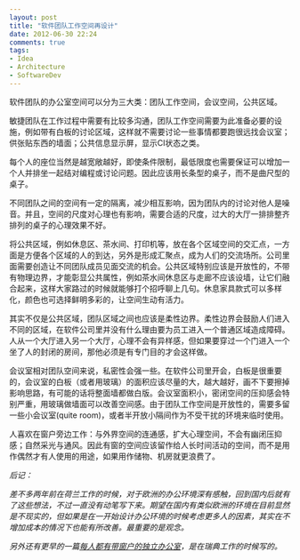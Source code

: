 ```yaml
---
layout: post
title: "软件团队工作空间再设计"
date: 2012-06-30 22:24
comments: true
tags:
- Idea
- Architecture
- SoftwareDev 
---
```

软件团队的办公室空间可以分为三大类：团队工作空间，会议空间，公共区域。

敏捷团队在工作过程中需要有比较多沟通，团队工作空间需要为此准备必要的设施，例如带有白板的讨论区域，这样就不需要讨论一些事情都要跑很远找会议室；供张贴东西的墙面；公共信息显示屏，显示CI状态之类。

每个人的座位当然是越宽敞越好，即使条件限制，最低限度也需要保证可以增加一个人并排坐一起结对编程或讨论问题。因此应该用长条型的桌子，而不是曲尺型的桌子。

不同团队之间的空间有一定的隔离，减少相互影响，因为团队内的讨论对他人是噪音。并且，空间的尺度对心理也有影响，需要合适的尺度，过大的大厅一排排整齐排列的桌子的心理效果不好。

将公共区域，例如休息区、茶水间、打印机等，放在各个区域空间的交汇点，一方面是方便各个区域的人的到达，另外是形成汇聚点，成为人们的交流场所。公司里面需要创造让不同团队成员见面交流的机会。公共区域特别应该是开放性的，不带有物理边界，才能彰显公共属性，例如茶水间休息区与走廊不应该设墙，让它们融合起来，这样大家路过的时候就能够打个招呼聊上几句。休息家具款式可以多样化，颜色也可选择鲜明多彩的，让空间生动有活力。

其实不仅是公共区域，团队区域之间也应该是柔性边界。柔性边界会鼓励人们进入不同的区域，在软件公司里并没有什么理由要为员工进入一个普通区域造成障碍。人从一个大厅进入另一个大厅，心理不会有异样感，但如果要穿过一个门进入一个坐了人的封闭的房间，那他必须是有专门目的才会这样做。

会议室相对团队空间来说，私密性会强一些。在软件公司里开会，白板是很重要的，会议室的白板（或者用玻璃）的面积应该尽量的大，越大越好，画不下要擦掉影响思路，有可能的话将整面墙都做白版。会议室面积小，密闭空间的压抑感会特别严重，用玻璃做墙面可以改善空间感。由于团队工作空间是开放性的，需要多留一些小会议室(quite room)，或者半开放小隔间作为不受干扰的环境来临时使用。

人喜欢在窗户旁边工作：与外界空间的连通感，扩大心理空间，不会有幽闭压抑感；自然采光与通风。因此有窗的空间应该留作给人长时间活动的空间，而不是用作偶然才有人使用的用途，如果用作储物、机房就更浪费了。

_后记：_

_差不多两年前在荷兰工作的时候，对于欧洲的办公环境深有感触，回到国内后就有了这些想法，不过一直没有动笔写下来。期望在国内有类似欧洲的环境在目前显然是不现实的，但如果是在一开始设计办公环境的时候考虑更多人的因素，其实在不增加成本的情况下也能有所改善。最重要的是观念。_

_另外还有更早的一篇[每人都有带窗户的独立办公室](/2006/05/12/Each-have-independent-office-with-the-Windows)，是在瑞典工作的时候写的。_
